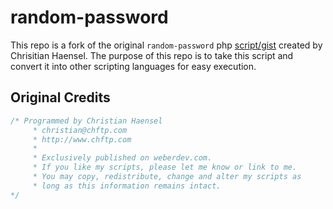 # random-password

This repo is a fork of the original `random-password` php [script/gist](https://gist.github.com/joshhartman/1507069/forks) created by Chrisitian Haensel. The purpose of this repo is to take this script and convert it into other scripting languages for easy execution.

## Original Credits
``` php
/* Programmed by Christian Haensel
	 * christian@chftp.com
	 * http://www.chftp.com
	 *
	 * Exclusively published on weberdev.com.
	 * If you like my scripts, please let me know or link to me.
	 * You may copy, redistribute, change and alter my scripts as
	 * long as this information remains intact.
*/
```
